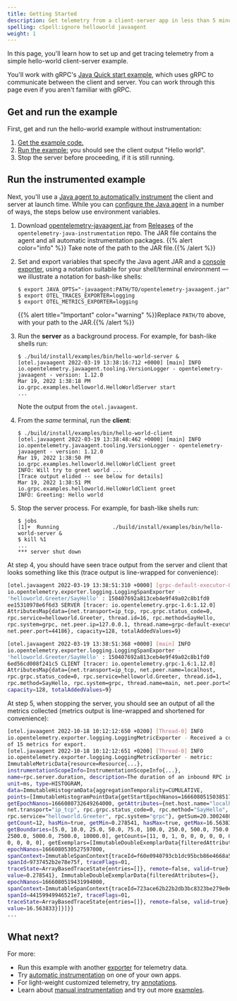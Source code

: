 ```yaml
---
title: Getting Started
description: Get telemetry from a client-server app in less than 5 minutes!
spelling: cSpell:ignore helloworld javaagent
weight: 1
---
```


In this page, you'll learn how to set up and get tracing telemetry from a simple
hello-world client-server example.

You'll work with gRPC's [Java Quick start example][], which uses gRPC to
communicate between the client and server. You can work through this page even
if you aren't familiar with gRPC.

## Get and run the example

First, get and run the hello-world example without instrumentation:

 1. [Get the example code.][]
 2. [Run the example:][] you should see the client output "Hello world".
 3. Stop the server before proceeding, if it is still running.

## Run the instrumented example

Next, you'll use a [Java agent to automatically instrument](../automatic) the
client and server at launch time. While you can [configure the Java agent][] in
a number of ways, the steps below use environment variables.

 1. Download [opentelemetry-javaagent.jar][] from [Releases][] of the
    `opentelemetry-java-instrumentation` repo. The JAR file contains the agent
    and all automatic instrumentation packages. {{% alert color="info" %}}<i class="fas fa-edit"></i> Take note of the path to the JAR file.{{% /alert %}}
 2. Set and export variables that specify the Java agent JAR and a [console
    exporter][], using a notation suitable for your shell/terminal
    environment &mdash; we illustrate a notation for bash-like shells:

    ```console
    $ export JAVA_OPTS="-javaagent:PATH/TO/opentelemetry-javaagent.jar"
    $ export OTEL_TRACES_EXPORTER=logging
    $ export OTEL_METRICS_EXPORTER=logging
    ```

    {{% alert title="Important" color="warning" %}}Replace `PATH/TO` above, with
    your path to the JAR.{{% /alert %}}
 3. Run the **server** as a background process. For example, for bash-like
    shells run:

    ```console
    $ ./build/install/examples/bin/hello-world-server &
    [otel.javaagent 2022-03-19 13:38:16:712 +0000] [main] INFO io.opentelemetry.javaagent.tooling.VersionLogger - opentelemetry-javaagent - version: 1.12.0
    Mar 19, 2022 1:38:18 PM io.grpc.examples.helloworld.HelloWorldServer start
    ...
    ```

    Note the output from the `otel.javaagent`.
 4. From the _same_ terminal, run the **client**:

    ```console
    $ ./build/install/examples/bin/hello-world-client
    [otel.javaagent 2022-03-19 13:38:48:462 +0000] [main] INFO io.opentelemetry.javaagent.tooling.VersionLogger - opentelemetry-javaagent - version: 1.12.0
    Mar 19, 2022 1:38:50 PM io.grpc.examples.helloworld.HelloWorldClient greet
    INFO: Will try to greet world ...
    [Trace output elided -- see below for details]
    Mar 19, 2022 1:38:51 PM io.grpc.examples.helloworld.HelloWorldClient greet
    INFO: Greeting: Hello world
    ```

 5. Stop the server process. For example, for bash-like shells run:

    ```console
    $ jobs
    [1]+  Running                 ./build/install/examples/bin/hello-world-server &
    $ kill %1
    ...
    *** server shut down
    ```

At step 4, you should have seen trace output from the server and client that
looks something like this (trace output is line-wrapped for convenience):

```sh
[otel.javaagent 2022-03-19 13:38:51:310 +0000] [grpc-default-executor-0] INFO
io.opentelemetry.exporter.logging.LoggingSpanExporter -
'helloworld.Greeter/SayHello' : 150407692a813ceb4e9f49a02c8b1fd0
ee15310978e6f6d3 SERVER [tracer: io.opentelemetry.grpc-1.6:1.12.0]
AttributesMap{data={net.transport=ip_tcp, rpc.grpc.status_code=0,
rpc.service=helloworld.Greeter, thread.id=16, rpc.method=SayHello,
rpc.system=grpc, net.peer.ip=127.0.0.1, thread.name=grpc-default-executor-0,
net.peer.port=44186}, capacity=128, totalAddedValues=9}

[otel.javaagent 2022-03-19 13:38:51:368 +0000] [main] INFO
io.opentelemetry.exporter.logging.LoggingSpanExporter -
'helloworld.Greeter/SayHello' : 150407692a813ceb4e9f49a02c8b1fd0
6ed56cd008f241c5 CLIENT [tracer: io.opentelemetry.grpc-1.6:1.12.0]
AttributesMap{data={net.transport=ip_tcp, net.peer.name=localhost,
rpc.grpc.status_code=0, rpc.service=helloworld.Greeter, thread.id=1,
rpc.method=SayHello, rpc.system=grpc, thread.name=main, net.peer.port=50051},
capacity=128, totalAddedValues=9}
```

At step 5, when stopping the server, you should see an output of all the metrics
collected (metrics output is line-wrapped and shortened for convenience):

```sh
[otel.javaagent 2022-10-18 10:12:12:650 +0200] [Thread-0] INFO 
io.opentelemetry.exporter.logging.LoggingMetricExporter - Received a collection 
of 15 metrics for export.
[otel.javaagent 2022-10-18 10:12:12:651 +0200] [Thread-0] INFO 
io.opentelemetry.exporter.logging.LoggingMetricExporter - metric: 
ImmutableMetricData{resource=Resource{...}, 
instrumentationScopeInfo=InstrumentationScopeInfo{...}, 
name=rpc.server.duration, description=The duration of an inbound RPC invocation, 
unit=ms, type=HISTOGRAM,
data=ImmutableHistogramData{aggregationTemporality=CUMULATIVE, 
points=[ImmutableHistogramPointData{getStartEpochNanos=1666080515038517000, 
getEpochNanos=1666080732649264000, getAttributes={net.host.name="localhost", 
net.transport="ip_tcp", rpc.grpc.status_code=0, rpc.method="SayHello", 
rpc.service="helloworld.Greeter", rpc.system="grpc"}, getSum=20.300248000000003,
getCount=12, hasMin=true, getMin=0.278541, hasMax=true, getMax=16.563833,
getBoundaries=[5.0, 10.0, 25.0, 50.0, 75.0, 100.0, 250.0, 500.0, 750.0, 1000.0,
2500.0, 5000.0, 7500.0, 10000.0], getCounts=[11, 0, 1, 0, 0, 0, 0, 0, 0, 0, 0,
0, 0, 0, 0], getExemplars=[ImmutableDoubleExemplarData{filteredAttributes={},
epochNanos=1666080530527597000, 
spanContext=ImmutableSpanContext{traceId=f60e0940793cb1dc95bcb86e4668a548,
spanId=9737452b2e78e75f, traceFlags=01,
traceState=ArrayBasedTraceState{entries=[]}, remote=false, valid=true},
value=0.278541}, ImmutableDoubleExemplarData{filteredAttributes={},
epochNanos=1666080519431994000,
spanContext=ImmutableSpanContext{traceId=723ace62b22b2db3bc8323be279e0e55,
spanId=44159949946521e7, traceFlags=01,
traceState=ArrayBasedTraceState{entries=[]}, remote=false, valid=true},
value=16.563833}]}]}}
...
```

## What next?

For more:

- Run this example with another [exporter][] for telemetry data.
- Try [automatic instrumentation](../automatic/) on one of your own apps.
- For light-weight customized telemetry, try [annotations][].
- Learn about [manual instrumentation][] and try out more [examples](https://github.com/open-telemetry/opentelemetry-java-docs#java-opentelemetry-examples).

[annotations]: ../automatic/annotations
[configure the Java agent]: ../automatic/#configuring-the-agent
[console exporter]: https://github.com/open-telemetry/opentelemetry-java/blob/main/sdk-extensions/autoconfigure/README.md#logging-exporter
[exporter]: https://github.com/open-telemetry/opentelemetry-java/blob/main/sdk-extensions/autoconfigure/README.md#exporters
[Get the example code.]: https://grpc.io/docs/languages/java/quickstart/#get-the-example-code
[Java Quick start example]: https://grpc.io/docs/languages/java/quickstart/
[manual instrumentation]: ../manual
[opentelemetry-javaagent.jar]: https://github.com/open-telemetry/opentelemetry-java-instrumentation/releases/latest/download/opentelemetry-javaagent.jar
[releases]: https://github.com/open-telemetry/opentelemetry-java-instrumentation/releases
[Run the example:]: https://grpc.io/docs/languages/java/quickstart/#run-the-example
